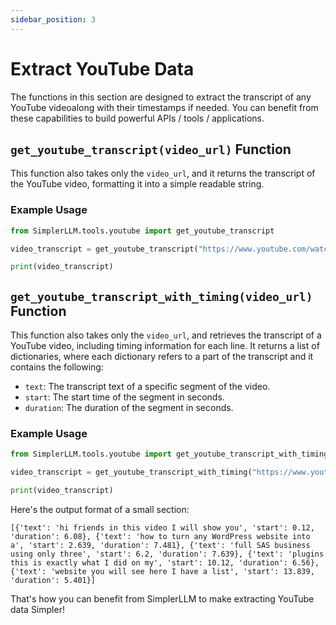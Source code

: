 ```yaml
---
sidebar_position: 3
--- 
```


# Extract YouTube Data

The functions in this section are designed to extract the transcript of any YouTube videoalong with their timestamps if needed. You can benefit from these capabilities to build powerful APIs / tools / applications.

## `get_youtube_transcript(video_url)` Function

This function also takes only the `video_url`, and it returns the transcript of the YouTube video, formatting it into a simple readable string. 

### Example Usage

```python
from SimplerLLM.tools.youtube import get_youtube_transcript

video_transcript = get_youtube_transcript("https://www.youtube.com/watch?v=r9PjzmUmk1w")

print(video_transcript)
```

## `get_youtube_transcript_with_timing(video_url)` Function

This function also takes only the `video_url`, and retrieves the transcript of a YouTube video, including timing information for each line. It returns a list of dictionaries, where each dictionary refers to a part of the transcript and it contains the following:
- `text`: The transcript text of a specific segment of the video.
- `start`: The start time of the segment in seconds.
- `duration`: The duration of the segment in seconds.

### Example Usage

```python
from SimplerLLM.tools.youtube import get_youtube_transcript_with_timing

video_transcript = get_youtube_transcript_with_timing("https://www.youtube.com/watch?v=r9PjzmUmk1w")

print(video_transcript)
```

Here's the output format of a small section:
```
[{'text': 'hi friends in this video I will show you', 'start': 0.12, 'duration': 6.08}, {'text': 'how to turn any WordPress website into a', 'start': 2.639, 'duration': 7.481}, {'text': 'full SAS business using only three', 'start': 6.2, 'duration': 7.639}, {'text': 'plugins this is exactly what I did on my', 'start': 10.12, 'duration': 6.56}, {'text': 'website you will see here I have a list', 'start': 13.839, 'duration': 5.401}]
```

That's how you can benefit from SimplerLLM to make extracting YouTube data Simpler!
